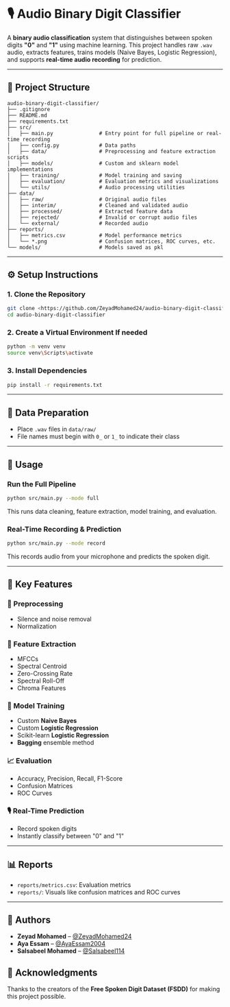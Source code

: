 # 🎙️ Audio Binary Digit Classifier

A **binary audio classification** system that distinguishes between spoken digits **"0"** and **"1"** using machine learning. This project handles raw `.wav` audio, extracts features, trains models (Naive Bayes, Logistic Regression), and supports **real-time audio recording** for prediction.

---

## 📁 Project Structure

```
audio-binary-digit-classifier/
├── .gitignore
├── README.md
├── requirements.txt
├── src/
│   ├── main.py               # Entry point for full pipeline or real-time recording
│   ├── config.py             # Data paths
│   ├── data/                 # Preprocessing and feature extraction scripts
│   ├── models/               # Custom and sklearn model implementations
│   ├── training/             # Model training and saving
│   ├── evaluation/           # Evaluation metrics and visualizations
│   └── utils/                # Audio processing utilities
├── data/
│   ├── raw/                  # Original audio files
│   ├── interim/              # Cleaned and validated audio
│   ├── processed/            # Extracted feature data
│   ├── rejected/             # Invalid or corrupt audio files
│   └── external/             # Recorded audio
├── reports/
│   ├── metrics.csv           # Model performance metrics
│   └── *.png                 # Confusion matrices, ROC curves, etc.
└── models/                   # Models saved as pkl 

```

---

## ⚙️ Setup Instructions

### 1. Clone the Repository

```bash
git clone <https://github.com/ZeyadMohamed24/audio-binary-digit-classifier.git>
cd audio-binary-digit-classifier
```

### 2. Create a Virtual Environment If needed

```bash
python -m venv venv
source venv\Scripts\activate
```

### 3. Install Dependencies

```bash
pip install -r requirements.txt
```

---

## 📂 Data Preparation

- Place `.wav` files in `data/raw/`
- File names must begin with `0_` or `1_` to indicate their class

---

## 🚀 Usage

### Run the Full Pipeline

```bash
python src/main.py --mode full
```

This runs data cleaning, feature extraction, model training, and evaluation.

### Real-Time Recording & Prediction

```bash
python src/main.py --mode record
```

This records audio from your microphone and predicts the spoken digit.

---

## 🎯 Key Features

### 🔧 Preprocessing

- Silence and noise removal
- Normalization

### 🎵 Feature Extraction

- MFCCs
- Spectral Centroid
- Zero-Crossing Rate
- Spectral Roll-Off
- Chroma Features

### 🤖 Model Training

- Custom **Naive Bayes**
- Custom **Logistic Regression**
- Scikit-learn **Logistic Regression**
- **Bagging** ensemble method

### 📈 Evaluation

- Accuracy, Precision, Recall, F1-Score
- Confusion Matrices
- ROC Curves

### 🎙️ Real-Time Prediction

- Record spoken digits
- Instantly classify between "0" and "1"

---

## 📊 Reports

- `reports/metrics.csv`: Evaluation metrics
- `reports/`: Visuals like confusion matrices and ROC curves

---
## 👥 Authors

- **Zeyad Mohamed** – [@ZeyadMohamed24](https://github.com/ZeyadMohamed24)
- **Aya Essam** – [@AyaEssam2004](https://github.com/AyaEssam2004)
- **Salsabeel Mohamed** – [@Salsabeel114](https://github.com/Salsabeel114)


## 🙏 Acknowledgments

Thanks to the creators of the **Free Spoken Digit Dataset (FSDD)** for making this project possible.
